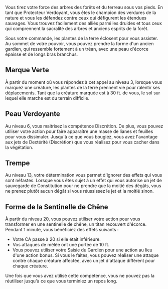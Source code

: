 Vous tirez votre force des arbres des forêts et du terreau sous vos pieds. En tant que Protecteur Verdoyant, vous êtes le champion des verdures de la nature et vous les défendez contre ceux qui défigurent les étendues sauvages. Vous trouvez facilement des alliés parmi les druides et tous ceux qui comprennent la sacralité des arbres et anciens esprits de la forêt.

Sous votre commande, les plantes de la terre éclosent pour vous assister. Au sommet de votre pouvoir, vous pouvez prendre la forme d'un ancien gardien, qui ressemble fortement à un tréan, avec une peau d'écorce épaisse et de longs bras branchus.

## Marque Verte

À partir du moment où vous répondez à cet appel au niveau 3, lorsque vous marquez une créature, les plantes de la terre prennent vie pour ralentir ses déplacements. Tant que la créature marquée est à 30 ft. de vous, le sol sur lequel elle marche est du terrain difficile.

## Peau Verdoyante

Au niveau 6, vous maitrisez la compétence Discrétion. De plus, vous pouvez utiliser votre action pour faire apparaître une masse de lianes et feuilles pour vous dissimuler. Jusqu'à ce que vous bougiez, vous avez l'avantage aux jets de Dextérité (Discrétion) que vous réalisez pour vous cacher dans la végétation.

## Trempe

Au niveau 13, votre détermination vous permet d'ignorer des effets qui vous sont néfastes. Lorsque vous êtes sujet à un effet qui vous autorise un jet de sauvegarde de Constitution pour ne prendre que la moitié des dégâts, vous ne prenez plutôt aucun dégât si vous réussissez le jet et la moitié sinon.

## Forme de la Sentinelle de Chêne

À partir du niveau 20, vous pouvez utiliser votre action pour vous transformer en une sentinelle de chêne, un titan recouvert d'écorce. Pendant 1 minute, vous bénéficiez des effets suivants : 

 - Votre CA passe à 20 si elle était inférieure.
 - Vos attaques de mêlée ont une portée de 10 ft.
 - Vous pouvez utiliser votre Saisie du Gardien pour une action au lieu d'une action bonus. Si vous le faites, vous pouvez réaliser une attaque contre chaque créature affectée, avec un jet d'attaque différent pour chaque créature.

Une fois que vous avez utilisé cette compétence, vous ne pouvez pas la réutiliser jusqu'à ce que vous terminiez un repos long.
